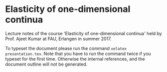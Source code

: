 # Elasticity of one-dimensional continua

Lecture notes of the course 'Elasticity of one-dimensional continua' held by
Prof. Ajeet Kumar at FAU, Erlangen in summer 2017. 

To typeset the document please run the command `xelatex presentation.tex`.
Note that you have to run the command twice if you typeset for the first time.
Otherwise the internal references, and the document outline will not be generated.
